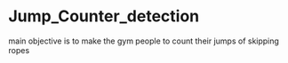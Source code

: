 # Jump_Counter_detection
main objective is to make the gym people to count their jumps of skipping ropes 
